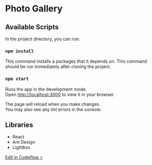 # Photo Gallery

## Available Scripts

In the project directory, you can run:

### `npm install`

This command installs a packages that it depends on. This command should be run immediately after cloning the project.

### `npm start`

Runs the app in the development mode.\
Open [http://localhost:3000](http://localhost:3000) to view it in your browser.

The page will reload when you make changes.\
You may also see any lint errors in the console.

## Libraries

- React
- Ant Design
- Lightbox

[Edit in Codeflow ⚡️](https://stackblitz.com/~/github.com/Ronak98/photo-gallery)
